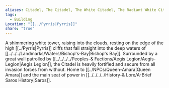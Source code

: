 ```yaml
---
aliases: Citadel, The Citadel, The White Citadel, The Radiant White Citadel, The White Tower
tags:
  - Building
Location: "[[../Pyrris|Pyrris]]"
share: "true"
---
```


A shimmering white tower, raising into the clouds, resting on the edge of the high [[../Pyrris|Pyrris]] cliffs that fall straight into the deep waters of [[../../../Landmarks/Waters/Bishop's-Bay|Bishop's Bay]]. Surrounded by a great wall patrolled by [[../../../../Peoples-& Factions/Aegis Legion/Aegis-Legion|Aegis Legion]], the Citadel is heavily fortified and secure from all invasion forces from without. Home to [[../NPCs/Queen-Amara|Queen Amara]] and the main seat of power in [[../../../../History-& Lore/A-Brief Saros History|Saros]].